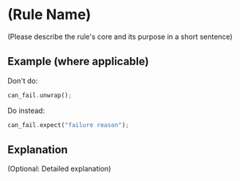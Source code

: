 # (Rule Name)

(Please describe the rule's core and its purpose in a short sentence)

## Example (where applicable)

Don't do:

```rust
can_fail.unwrap();
```

Do instead:

```rust
can_fail.expect("failure reason");
```

## Explanation

(Optional: Detailed explanation)
